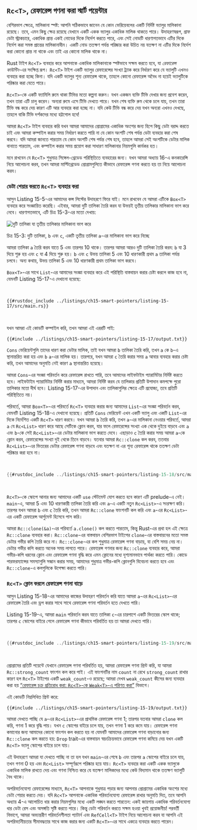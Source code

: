 ## `Rc<T>`, রেফারেন্স গণনা করা স্মার্ট পয়েন্টার

বেশিরভাগ ক্ষেত্রে, মালিকানা স্পষ্ট: আপনি সঠিকভাবে জানেন যে কোন ভেরিয়েবলের একটি নির্দিষ্ট ভ্যালুর মালিকানা রয়েছে। তবে, এমন কিছু ক্ষেত্র রয়েছে যেখানে একটি একক ভ্যালুর একাধিক মালিক থাকতে পারে। উদাহরণস্বরূপ, গ্রাফ ডেটা স্ট্রাকচারে, একাধিক প্রান্ত একই নোডের দিকে নির্দেশ করতে পারে, এবং সেই নোডটি ধারণাগতভাবে এটির দিকে নির্দেশ করা সমস্ত প্রান্তের মালিকানাধীন। একটি নোড ততক্ষণ পর্যন্ত পরিষ্কার করা উচিত নয় যতক্ষণ না এটির দিকে নির্দেশ করা কোনো প্রান্ত না থাকে এবং তাই এর কোনো মালিক থাকে না।

Rust টাইপ `Rc<T>` ব্যবহার করে আপনাকে একাধিক মালিকানাকে স্পষ্টভাবে সক্ষম করতে হবে, যা _রেফারেন্স কাউন্টিং_-এর সংক্ষিপ্ত রূপ। `Rc<T>` টাইপ একটি ভ্যালুর রেফারেন্সের সংখ্যা ট্র্যাক করে নির্ধারণ করে যে ভ্যালুটি এখনও ব্যবহার করা হচ্ছে কিনা। যদি একটি ভ্যালুর শূন্য রেফারেন্স থাকে, তাহলে কোনো রেফারেন্স অবৈধ না হয়েই ভ্যালুটিকে পরিষ্কার করা যেতে পারে।

`Rc<T>`-কে একটি ফ্যামিলি রুমে থাকা টিভির মতো কল্পনা করুন। যখন একজন ব্যক্তি টিভি দেখার জন্য প্রবেশ করেন, তখন তারা এটি চালু করেন। অন্যরা রুমে এসে টিভি দেখতে পারে। যখন শেষ ব্যক্তি রুম থেকে চলে যায়, তখন তারা টিভি বন্ধ করে দেয় কারণ এটি আর ব্যবহার করা হচ্ছে না। যদি কেউ টিভি বন্ধ করে দেয় যখন অন্যরা এখনও দেখছে, তাহলে বাকি টিভি দর্শকদের মধ্যে হট্টগোল হবে!

আমরা `Rc<T>` টাইপ ব্যবহার করি যখন আমরা আমাদের প্রোগ্রামের একাধিক অংশের জন্য হিপে কিছু ডেটা বরাদ্দ করতে চাই এবং আমরা কম্পাইল করার সময় নির্ধারণ করতে পারি না যে কোন অংশটি শেষ পর্যন্ত ডেটা ব্যবহার করা শেষ করবে। যদি আমরা জানতে পারতাম যে কোন অংশটি শেষ পর্যন্ত শেষ হবে, তাহলে আমরা সেই অংশটিকে ডেটার মালিক বানাতে পারতাম, এবং কম্পাইল করার সময় প্রয়োগ করা সাধারণ মালিকানার নিয়মগুলি কার্যকর হত।

মনে রাখবেন যে `Rc<T>` শুধুমাত্র সিঙ্গেল-থ্রেডেড পরিস্থিতিতে ব্যবহারের জন্য। যখন আমরা অধ্যায় 16-এ কনকারেন্সি নিয়ে আলোচনা করব, তখন আমরা মাল্টিথ্রেডেড প্রোগ্রামগুলিতে কীভাবে রেফারেন্স গণনা করতে হয় তা নিয়ে আলোচনা করব।

### ডেটা শেয়ার করতে `Rc<T>` ব্যবহার করা

আসুন Listing 15-5-এর আমাদের কন্স লিস্টের উদাহরণে ফিরে যাই। মনে রাখবেন যে আমরা এটিকে `Box<T>` ব্যবহার করে সংজ্ঞায়িত করেছি। এইবার, আমরা দুটি তালিকা তৈরি করব যা উভয়ই তৃতীয় তালিকার মালিকানা ভাগ করে নেবে। ধারণাগতভাবে, এটি চিত্র 15-3-এর মতো দেখায়:

<img alt="দুটি তালিকা যা তৃতীয় তালিকার মালিকানা ভাগ করে" src="img/trpl15-03.svg" class="center" />

<span class="caption">চিত্র 15-3: দুটি তালিকা, `b` এবং `c`, একটি তৃতীয় তালিকা `a`-এর মালিকানা ভাগ করে নিচ্ছে</span>

আমরা তালিকা `a` তৈরি করব যাতে 5 এবং তারপর 10 থাকে। তারপর আমরা আরও দুটি তালিকা তৈরি করব: `b` যা 3 দিয়ে শুরু হয় এবং `c` যা 4 দিয়ে শুরু হয়। `b` এবং `c` উভয় তালিকা 5 এবং 10 ধারণকারী প্রথম `a` তালিকা পর্যন্ত চলবে। অন্য কথায়, উভয় তালিকা 5 এবং 10 ধারণকারী প্রথম তালিকা ভাগ করবে।

`Box<T>`-এর সাথে `List`-এর আমাদের সংজ্ঞা ব্যবহার করে এই পরিস্থিতি বাস্তবায়ন করার চেষ্টা করলে কাজ হবে না, যেমনটি Listing 15-17-এ দেখানো হয়েছে:

<Listing number="15-17" file-name="src/main.rs" caption="দেখানো হচ্ছে যে আমাদের `Box<T>` ব্যবহার করে দুটি তালিকা রাখার অনুমতি নেই যা তৃতীয় তালিকার মালিকানা ভাগ করার চেষ্টা করে">

```rust,ignore,does_not_compile
{{#rustdoc_include ../listings/ch15-smart-pointers/listing-15-17/src/main.rs}}
```

</Listing>

যখন আমরা এই কোডটি কম্পাইল করি, তখন আমরা এই এররটি পাই:

```console
{{#include ../listings/ch15-smart-pointers/listing-15-17/output.txt}}
```

`Cons` ভেরিয়েন্টগুলি তাদের ধারণ করা ডেটার মালিক, তাই যখন আমরা `b` তালিকা তৈরি করি, তখন `a` কে `b`-এ স্থানান্তরিত করা হয় এবং `b` `a`-এর মালিক হয়। তারপরে, যখন আমরা `c` তৈরি করার সময় `a` আবার ব্যবহার করার চেষ্টা করি, তখন আমাদের অনুমতি নেই কারণ `a` স্থানান্তরিত হয়েছে।

আমরা `Cons`-এর সংজ্ঞা পরিবর্তন করে রেফারেন্স রাখতে পারি, তবে আমাদের লাইফটাইম প্যারামিটার নির্দিষ্ট করতে হবে। লাইফটাইম প্যারামিটার নির্দিষ্ট করার মাধ্যমে, আমরা নির্দিষ্ট করব যে তালিকার প্রতিটি উপাদান কমপক্ষে পুরো তালিকার মতো দীর্ঘ হবে। Listing 15-17-এর উপাদান এবং তালিকাগুলির ক্ষেত্রে এটি প্রযোজ্য, তবে প্রতিটি পরিস্থিতিতে নয়।

পরিবর্তে, আমরা `Box<T>`-এর পরিবর্তে `Rc<T>` ব্যবহার করার জন্য আমাদের `List`-এর সংজ্ঞা পরিবর্তন করব, যেমনটি Listing 15-18-এ দেখানো হয়েছে। প্রতিটি `Cons` ভেরিয়েন্ট এখন একটি ভ্যালু এবং একটি `List`-এর দিকে নির্দেশিত একটি `Rc<T>` ধারণ করবে। যখন আমরা `b` তৈরি করি, তখন `a`-এর মালিকানা নেওয়ার পরিবর্তে, আমরা `a` যে `Rc<List>` ধারণ করে আছে সেটিকে ক্লোন করব, যার ফলে রেফারেন্সের সংখ্যা এক থেকে দুইয়ে বাড়বে এবং `a` এবং `b`-কে সেই `Rc<List>`-এর ডেটার মালিকানা ভাগ করতে দেবে। এছাড়াও `c` তৈরি করার সময় আমরা `a`-কে ক্লোন করব, রেফারেন্সের সংখ্যা দুই থেকে তিনে বাড়বে। যতবার আমরা `Rc::clone` কল করব, ততবার `Rc<List>`-এর ভিতরের ডেটার রেফারেন্স গণনা বাড়বে এবং যতক্ষণ না এর শূন্য রেফারেন্স থাকে ততক্ষণ ডেটা পরিষ্কার করা হবে না।

<Listing number="15-18" file-name="src/main.rs" caption="`Rc<T>` ব্যবহার করে `List`-এর একটি সংজ্ঞা">

```rust
{{#rustdoc_include ../listings/ch15-smart-pointers/listing-15-18/src/main.rs}}
```

</Listing>

`Rc<T>`-কে স্কোপে আনার জন্য আমাদের একটি `use` স্টেটমেন্ট যোগ করতে হবে কারণ এটি prelude-এ নেই। `main`-এ, আমরা 5 এবং 10 ধারণকারী তালিকা তৈরি করি এবং `a`-এ একটি নতুন `Rc<List>`-এ সংরক্ষণ করি। তারপর যখন আমরা `b` এবং `c` তৈরি করি, তখন আমরা `Rc::clone` ফাংশনটি কল করি এবং `a`-এর `Rc<List>`-এর একটি রেফারেন্স আর্গুমেন্ট হিসেবে পাস করি।

আমরা `Rc::clone(&a)`-এর পরিবর্তে `a.clone()` কল করতে পারতাম, কিন্তু Rust-এর প্রথা হল এই ক্ষেত্রে `Rc::clone` ব্যবহার করা। `Rc::clone`-এর বাস্তবায়ন বেশিরভাগ টাইপের `clone`-এর বাস্তবায়নের মতো সমস্ত ডেটার গভীর কপি তৈরি করে না। `Rc::clone`-এর কল শুধুমাত্র রেফারেন্স গণনা বাড়ায়, যা বেশি সময় নেয় না। ডেটার গভীর কপি করতে অনেক সময় লাগতে পারে। রেফারেন্স গণনার জন্য `Rc::clone` ব্যবহার করে, আমরা গভীর-কপি ধরনের ক্লোন এবং রেফারেন্স গণনা বৃদ্ধি করে এমন ক্লোনের মধ্যে দৃশ্যমানভাবে পার্থক্য করতে পারি। কোডে পারফরম্যান্সের সমস্যাগুলি সন্ধান করার সময়, আমাদের শুধুমাত্র গভীর-কপি ক্লোনগুলি বিবেচনা করতে হবে এবং `Rc::clone`-এ কলগুলিকে উপেক্ষা করতে পারি।

### `Rc<T>` ক্লোন করলে রেফারেন্স গণনা বাড়ে

আসুন Listing 15-18-এর আমাদের কাজের উদাহরণ পরিবর্তন করি যাতে আমরা `a`-এর `Rc<List>`-এর রেফারেন্স তৈরি এবং ড্রপ করার সাথে সাথে রেফারেন্স গণনা পরিবর্তন হতে দেখতে পারি।

Listing 15-19-এ, আমরা `main` পরিবর্তন করব যাতে তালিকা `c`-এর চারপাশে একটি ভিতরের স্কোপ থাকে; তারপর `c` স্কোপের বাইরে গেলে রেফারেন্স গণনা কীভাবে পরিবর্তিত হয় তা আমরা দেখতে পারি।

<Listing number="15-19" file-name="src/main.rs" caption="রেফারেন্স গণনা প্রিন্ট করা">

```rust
{{#rustdoc_include ../listings/ch15-smart-pointers/listing-15-19/src/main.rs:here}}
```

</Listing>

প্রোগ্রামের প্রতিটি পয়েন্টে যেখানে রেফারেন্স গণনা পরিবর্তিত হয়, আমরা রেফারেন্স গণনা প্রিন্ট করি, যা আমরা `Rc::strong_count` ফাংশন কল করে পাই। এই ফাংশনটির নাম `count` না রেখে `strong_count` রাখার কারণ হল `Rc<T>` টাইপের একটি `weak_count`-ও রয়েছে; আমরা দেখব `weak_count` কীসের জন্য ব্যবহার করা হয় [“রেফারেন্স চক্র প্রতিরোধ করা: `Rc<T>`-কে `Weak<T>`-এ পরিণত করা”][preventing-ref-cycles]<!-- ignore --> বিভাগে।

এই কোডটি নিম্নলিখিত প্রিন্ট করে:

```console
{{#include ../listings/ch15-smart-pointers/listing-15-19/output.txt}}
```

আমরা দেখতে পাচ্ছি যে `a`-এর `Rc<List>`-এর প্রাথমিক রেফারেন্স গণনা 1; তারপর যতবার আমরা `clone` কল করি, গণনা 1 করে বৃদ্ধি পায়। যখন `c` স্কোপের বাইরে চলে যায়, তখন গণনা 1 করে কমে যায়। রেফারেন্স গণনা কমানোর জন্য আমাদের কোনো ফাংশন কল করতে হয় না যেমনটি আমাদের রেফারেন্স গণনা বাড়ানোর জন্য `Rc::clone` কল করতে হয়: `Drop` trait-এর বাস্তবায়ন স্বয়ংক্রিয়ভাবে রেফারেন্স গণনা কমিয়ে দেয় যখন একটি `Rc<T>` ভ্যালু স্কোপের বাইরে চলে যায়।

এই উদাহরণে আমরা যা দেখতে পাচ্ছি না তা হল যখন `main`-এর শেষে `b` এবং তারপর `a` স্কোপের বাইরে চলে যায়, তখন গণনা 0 হয় এবং `Rc<List>` সম্পূর্ণরূপে পরিষ্কার হয়ে যায়। `Rc<T>` ব্যবহার করা একটি একক ভ্যালুকে একাধিক মালিক রাখতে দেয় এবং গণনা নিশ্চিত করে যে যতক্ষণ মালিকদের মধ্যে কেউ বিদ্যমান থাকে ততক্ষণ ভ্যালুটি বৈধ থাকে।

অপরিবর্তনযোগ্য রেফারেন্সের মাধ্যমে, `Rc<T>` আপনাকে শুধুমাত্র পড়ার জন্য আপনার প্রোগ্রামের একাধিক অংশের মধ্যে ডেটা শেয়ার করতে দেয়। যদি `Rc<T>` আপনাকে একাধিক পরিবর্তনযোগ্য রেফারেন্স রাখার অনুমতি দিত, তবে আপনি অধ্যায় 4-এ আলোচিত ধার করার নিয়মগুলির মধ্যে একটি লঙ্ঘন করতে পারতেন: একই জায়গায় একাধিক পরিবর্তনযোগ্য ধার ডেটা রেস এবং অসঙ্গতি সৃষ্টি করতে পারে। কিন্তু ডেটা পরিবর্তন করতে সক্ষম হওয়া খুবই প্রয়োজনীয়! পরবর্তী বিভাগে, আমরা অভ্যন্তরীণ পরিবর্তনশীলতা প্যাটার্ন এবং `RefCell<T>` টাইপ নিয়ে আলোচনা করব যা আপনি এই অপরিবর্তনীয়তার সীমাবদ্ধতার সাথে কাজ করার জন্য একটি `Rc<T>`-এর সাথে একত্রে ব্যবহার করতে পারেন।

[preventing-ref-cycles]: ch15-06-reference-cycles.html#preventing-reference-cycles-turning-an-rct-into-a-weakt
